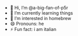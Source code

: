 - 👋 Hi, I’m @a-big-fan-of-p5r
- 🌱 I’m currently learning things
- 👀 I’m interested in homebrew
- 😄 Pronouns: he
- ⚡ Fun fact: i am italian

<!---
a-big-fan-of-p5r/a-big-fan-of-p5r is a ✨ special ✨ repository because its `README.md` (this file) appears on your GitHub profile.
You can click the Preview link to take a look at your changes.
--->
